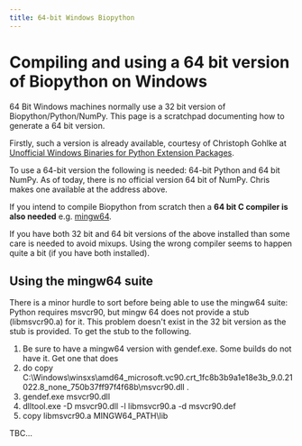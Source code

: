 ```yaml
---
title: 64-bit Windows Biopython
---
```


Compiling and using a 64 bit version of Biopython on Windows
============================================================

64 Bit Windows machines normally use a 32 bit version of
Biopython/Python/NumPy. This page is a scratchpad documenting how to
generate a 64 bit version.

Firstly, such a version is already available, courtesy of Christoph
Gohlke at [Unofficial Windows Binaries for Python Extension
Packages](http://www.lfd.uci.edu/~gohlke/pythonlibs/).

To use a 64-bit version the following is needed: 64-bit Python and 64
bit NumPy. As of today, there is no official version 64 bit of NumPy.
Chris makes one available at the address above.

If you intend to compile Biopython from scratch then a **64 bit C
compiler is also needed** e.g.
[mingw64](http://sourceforge.net/projects/mingw-w64/files/Toolchains%20targetting%20Win64/Personal%20Builds/sezero_20101003/).

If you have both 32 bit and 64 bit versions of the above installed than
some care is needed to avoid mixups. Using the wrong compiler seems to
happen quite a bit (if you have both installed).

Using the mingw64 suite
-----------------------

There is a minor hurdle to sort before being able to use the mingw64
suite: Python requires msvcr90, but mingw 64 does not provide a stub
(libmsvcr90.a) for it. This problem doesn't exist in the 32 bit version
as the stub is provided. To get the stub to the following.

1.  Be sure to have a mingw64 version with gendef.exe. Some builds do
    not have it. Get one that does
2.  do copy
    C:\\Windows\\winsxs\\amd64\_microsoft.vc90.crt\_1fc8b3b9a1e18e3b\_9.0.21022.8\_none\_750b37ff97f4f68b\\msvcr90.dll .
3.  gendef.exe msvcr90.dll
4.  dlltool.exe -D msvcr90.dll -l libmsvcr90.a -d msvcr90.def
5.  copy libmsvcr90.a MINGW64\_PATH\\lib

TBC...
